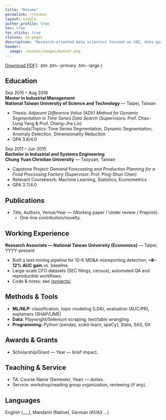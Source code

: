 ```yaml
---
title: "Resume"
permalink: /resume/
layout: single
author_profile: true
toc: true
toc_sticky: true
classes: no-pager
description: "Research-oriented data scientist focused on XAI, data quality, and misinformation detection."
header:
  image: /assets/images/banner.png
---
```


[Download PDF](/assets/cv/WeiJu_Liao_CV.pdf){: .btn .btn--primary .btn--large }

## Education

Sep 2015 – Aug 2018  
**Master in Industrial Management**  
**National Taiwan University of Science and Technology** — Taipei, Taiwan  
- Thesis: *Adjacent Difference Value (ADV) Method for Dynamic Segmentation in Time Series Data Search* (Supervisors: Prof. Chao-Lung Yang & Prof. Cheng-Jhe Lin)
- Methods/Topics: Time Series Segmentation, Dynamic Segmentation, Anomaly Detection, Dimensionality Reduction
- GPA 3.8/4.0

Sep 2011 – Jun 2015  
**Bachelor in Industrial and Systems Engineering**  
**Chung Yuan Christian University** — Taoyuan, Taiwan  
- Capstone Project: *Demand Forecasting and Production Planning for a Food Processing Factory* (Supervisor: Prof. Ping-Shun Chen)
- Relevant Coursework: Machine Learning, Statistics, Econometrics
- GPA 3.7/4.0

## Publications
- *Title*, Authors, Venue/Year — (Working paper / Under review / Preprint).  
  - One-line contribution/novelty.

## Working Experience
**Research Associate — National Taiwan University (Economics)** — Taipei, YYYY–present  
- Built a text-mining pipeline for 10-K MD&A misreporting detection; **~8–12% AUC gain** vs. baseline.  
- Large-scale CFO datasets (SEC filings, census); automated QA and reproducible workflows.  
- Code & notes: see [/projects/](/projects/).

## Methods & Tools
- **ML/NLP:** classification, topic modeling (LDA), evaluation (AUC/PR), explainers (SHAP/LIME)  
- **Data:** Playwright/Selenium scraping; text/table wrangling  
- **Programming:** Python (pandas, scikit-learn, spaCy), Stata, SAS, Git

## Awards & Grants
- Scholarship/Grant — Year — brief impact.

## Teaching & Service
- TA: Course Name (Semester, Year) — duties.  
- Service: workshop/reading group organization, reviewing (if any).

## Languages
English (___), Mandarin (Native), German (A1/A2 …)